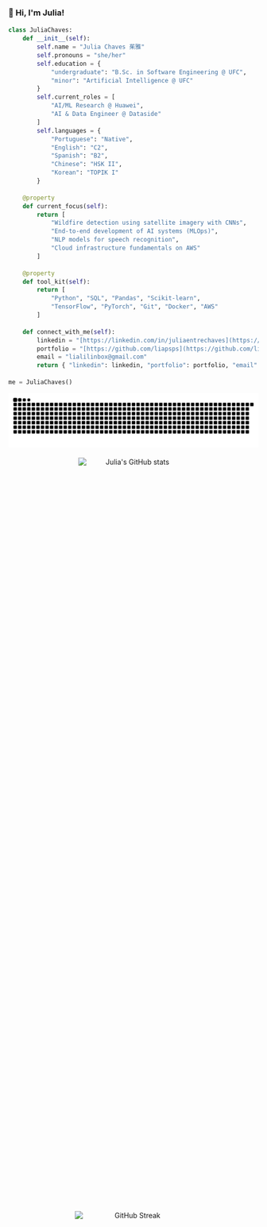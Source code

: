 ### 👋 Hi, I'm Julia!

```python
class JuliaChaves:
    def __init__(self):
        self.name = "Julia Chaves 茱雅"
        self.pronouns = "she/her"
        self.education = {
            "undergraduate": "B.Sc. in Software Engineering @ UFC",
            "minor": "Artificial Intelligence @ UFC"
        }
        self.current_roles = [
            "AI/ML Research @ Huawei",
            "AI & Data Engineer @ Dataside"
        ]
        self.languages = {
            "Portuguese": "Native",
            "English": "C2",
            "Spanish": "B2",
            "Chinese": "HSK II",
            "Korean": "TOPIK I"
        }

    @property
    def current_focus(self):
        return [
            "Wildfire detection using satellite imagery with CNNs",
            "End-to-end development of AI systems (MLOps)",
            "NLP models for speech recognition",
            "Cloud infrastructure fundamentals on AWS"
        ]

    @property
    def tool_kit(self):
        return [
            "Python", "SQL", "Pandas", "Scikit-learn", 
            "TensorFlow", "PyTorch", "Git", "Docker", "AWS"
        ]

    def connect_with_me(self):
        linkedin = "[https://linkedin.com/in/juliaentrechaves](https://linkedin.com/in/juliaentrechaves)"
        portfolio = "[https://github.com/liapsps](https://github.com/liapsps)"
        email = "lialilinbox@gmail.com"
        return { "linkedin": linkedin, "portfolio": portfolio, "email": email }

me = JuliaChaves()
```
<picture>
  <source media="(prefers-color-scheme:dark)" scrset="https://raw.githubusercontent.com/liapsps/liapsps/output/github-contribution-grid-snake-dark.svg">
  <img alt="github contribution grid snake animation" src="https://raw.githubusercontent.com/liapsps/liapsps/output/github-contribution-grid-snake-dark.svg">
</picture>
<br><br>

<div align="center" style="display: flex; justify-content: center; gap: 1500px; flex-wrap: wrap;">
    <img src="https://github-readme-stats.vercel.app/api?username=liapsps&show_icons=true&theme=tokyonight" alt="Julia's GitHub stats" style="width: 44%; max-width: 300px; height: auto;">
    <img src="https://streak-stats.demolab.com/?user=liapsps&theme=tokyonight" alt="GitHub Streak" style="width: 47%; max-width: 300px; height: auto;">
</div>

